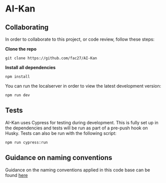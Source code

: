# AI-Kan

## Collaborating
In order to collaborate to this project, or code review, follow these steps:

**Clone the repo**
```terminal
git clone https://github.com/fac27/AI-Kan
```

**Install all dependencies**
```terminal
npm install
```

You can run the localserver in order to view the latest development version:
```terminal
npm run dev
```
## Tests
AI-Kan uses Cypress for testing during development. This is fully set up in the dependencies and tests will be run as part of a pre-push hook on Husky.
Tests can also be run with the following script:

```terminal
npm run cypress:run
```

## Guidance on naming conventions
Guidance on the naming conventions applied in this code base can be found [here](https://github.com/fac27/AI-Kan/blob/main/documentation/conventions.md)
